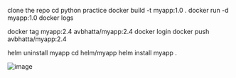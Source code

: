 

clone the repo
cd python practice
docker build -t myapp:1.0 .
docker run -d myapp:1.0
docker logs <container-id>

docker tag myapp:2.4 avbhatta/myapp:2.4
docker login
docker push avbhatta/myapp:2.4

helm uninstall myapp
cd helm/myapp
helm install myapp .

![image](https://github.com/AvijitBhattacharjee/Sample-Deployment/assets/49098193/7bf05504-55ee-4deb-be78-76a523b847af)



